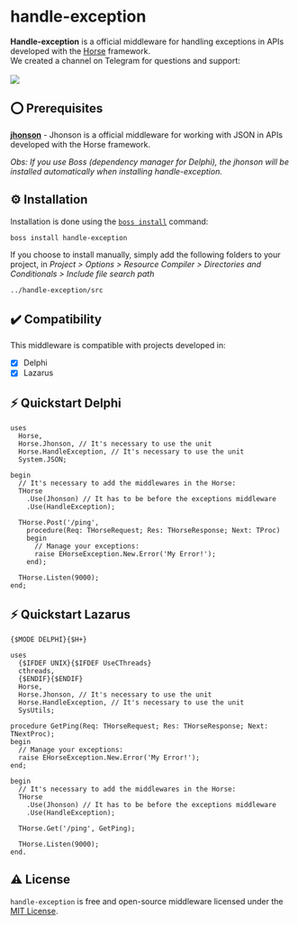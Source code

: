 # handle-exception
<b>Handle-exception</b> is a official middleware for handling exceptions in APIs developed with the <a href="https://github.com/HashLoad/horse">Horse</a> framework.
<br>We created a channel on Telegram for questions and support:<br><br>
<a href="https://t.me/hashload">
  <img src="https://img.shields.io/badge/telegram-join%20channel-7289DA?style=flat-square">
</a>

## ⭕ Prerequisites
[**jhonson**](https://github.com/HashLoad/jhonson) - Jhonson is a official middleware for working with JSON in APIs developed with the Horse framework.

*Obs: If you use Boss (dependency manager for Delphi), the jhonson will be installed automatically when installing handle-exception.*

## ⚙️ Installation
Installation is done using the [`boss install`](https://github.com/HashLoad/boss) command:
``` sh
boss install handle-exception
```
If you choose to install manually, simply add the following folders to your project, in *Project > Options > Resource Compiler > Directories and Conditionals > Include file search path*
```
../handle-exception/src
```

## ✔️ Compatibility
This middleware is compatible with projects developed in:
- [X] Delphi
- [X] Lazarus

## ⚡️ Quickstart Delphi
```delphi
uses 
  Horse, 
  Horse.Jhonson, // It's necessary to use the unit
  Horse.HandleException, // It's necessary to use the unit
  System.JSON;

begin
  // It's necessary to add the middlewares in the Horse:
  THorse
    .Use(Jhonson) // It has to be before the exceptions middleware
    .Use(HandleException);

  THorse.Post('/ping',
    procedure(Req: THorseRequest; Res: THorseResponse; Next: TProc)
    begin
      // Manage your exceptions:
      raise EHorseException.New.Error('My Error!');
    end);

  THorse.Listen(9000);
end;
```

## ⚡️ Quickstart Lazarus
```delphi
{$MODE DELPHI}{$H+}

uses
  {$IFDEF UNIX}{$IFDEF UseCThreads}
  cthreads,
  {$ENDIF}{$ENDIF}
  Horse,
  Horse.Jhonson, // It's necessary to use the unit
  Horse.HandleException, // It's necessary to use the unit
  SysUtils;

procedure GetPing(Req: THorseRequest; Res: THorseResponse; Next: TNextProc);
begin
  // Manage your exceptions:
  raise EHorseException.New.Error('My Error!');
end;

begin
  // It's necessary to add the middlewares in the Horse:
  THorse
    .Use(Jhonson) // It has to be before the exceptions middleware
    .Use(HandleException);

  THorse.Get('/ping', GetPing);

  THorse.Listen(9000);
end.
```

## ⚠️ License
`handle-exception` is free and open-source middleware licensed under the [MIT License](https://github.com/HashLoad/handle-exception/blob/master/LICENSE).
